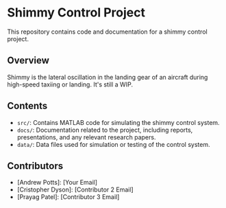 # Shimmy Control Project

This repository contains code and documentation for a shimmy control project.

## Overview

Shimmy is the lateral oscillation in the landing gear of an aircraft during high-speed taxiing or landing. It's still a WIP.

## Contents

- `src/`: Contains MATLAB code for simulating the shimmy control system.
- `docs/`: Documentation related to the project, including reports, presentations, and any relevant research papers.
- `data/`: Data files used for simulation or testing of the control system.

## Contributors

- [Andrew Potts]: [Your Email]
- [Cristopher Dyson]: [Contributor 2 Email]
- [Prayag Patel]: [Contributor 3 Email]
